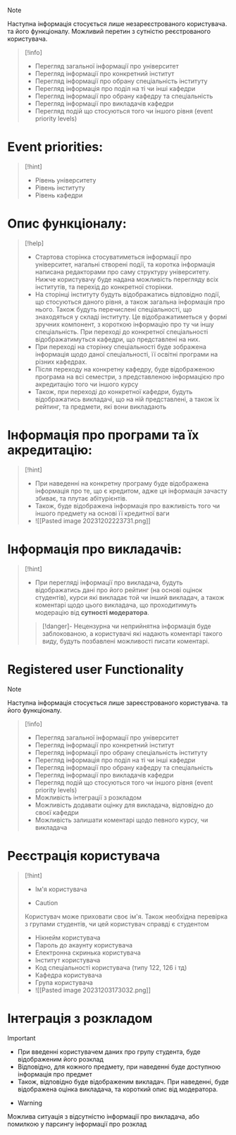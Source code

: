 > [!note] 
> Наступна інформація стосується лише незареєстрованого користувача. та його функціоналу. Можливий перетин з сутністю реєстрованого користувача.

> [!info] 
> - Перегляд загальної інформації про університет
>- Перегляд інформації про конкретний інститут
>- Перегляд інформації про обрану спеціальність інституту
>- Перегляд інформація про поділ на ті чи інші кафедри
>- Перегляд інформації про обрану кафедру та спеціальність
>- Перегляд інформації про викладачів кафедри
>- Перегляд подій що стосуються того чи іншого рівня (event priority levels) 

# Event priorities: 

> [!hint] 
> - Рівень університету
>- Рівень інституту
>- Рівень кафедри 

# Опис функціоналу:

> [!help] 
> - Стартова сторінка стосуватиметься інформації про університет, нагальні створені події, та коротка інформація написана редакторами про саму структуру університету. Нижче користувачу буде надана можливість перегляду всіх інститутів, та перехід до конкретної сторінки.
>- На сторінці інституту будуть відображатись відповідно події, що стосуються даного рівня, а також загальна інформація про нього. Також будуть перечислені спеціальності, що знаходяться у складі інституту. Це відображатиметься у формі зручних компонент, з короткою інформацію про ту чи іншу спеціальність. При переході до конкретної спеціальності відображатимуться кафедри, що представлені на них.
>- При переході на сторінку спеціальності буде зображена інформація щодо даної спеціальності, її освітні програми на різних кафедрах.
>- Після переходу на конкретну кафедру, буде відображеною програма на всі семестри, з представленою інформацією про акредитацію того чи іншого курсу 
>- Також, при переході до конкретної кафедри, будуть відображатись викладачі, що на ній представлені, а також їх рейтинг, та предмети, які вони викладають

# Інформація про програми та їх акредитацію:

> [!hint] 
> -  При наведенні на конкретну програму буде відображена інформація про те, що є кредитом, адже ця інформація зачасту збиває, та плутає абітурієнтів. 
> - Також, буде відображена інформація про важливість того чи іншого предмету на основі її кредитної ваги
> - ![[Pasted image 20231202223731.png]]

# Інформація про викладачів:

> [!hint] 
> - При перегляді інформації про викладача, будуть відображатись дані про його рейтинг (на основі оцінок студентів), курси які викладає той чи інший викладач, а також коментарі щодо цього викладача, що проходитимуть модерацію від **сутності модератора**. 
>>[!danger]- Нецензурна чи неприйнятна інформація буде заблокованою, а користувачі які надають коментарі такого виду, будуть позбавлені можливості писати коментарі. 
# Registered user Functionality


> [!note] 
> Наступна інформація стосується лише зареєстрованого користувача. та його функціоналу. 

> [!info] 
> - Перегляд загальної інформації про університет
>- Перегляд інформації про конкретний інститут
>- Перегляд інформації про обрану спеціальність інституту
>- Перегляд інформація про поділ на ті чи інші кафедри
>- Перегляд інформації про обрану кафедру та спеціальність
>- Перегляд інформації про викладачів кафедри
>- Перегляд подій що стосуються того чи іншого рівня (event priority levels) 
>- Можливість інтеграції з розкладом
>- Можливість додавати оцінку для викладача, відповідно до своєї кафедри
>- Можливість залишати коментарі щодо певного курсу, чи викладача

# Реєстрація користувача

> [!hint] 
> - Ім'я користувача
> - > [!caution] 
> Користувач може приховати своє ім'я. Також необхідна перевірка з групами студентів, чи цей користувач справді є студентом  
>- Нікнейм користувача
>- Пароль до акаунту користувача
>- Електронна скринька користувача
>- Інститут користувача
>- Код спеціальності користувача (типу 122, 126 і тд)
>- Кафедра користувача
>- Група користувача 
>- ![[Pasted image 20231203173032.png]]
# Інтеграція з розкладом


> [!important] 
> - При введенні користувачем даних про групу студента, буде відображеним його розклад
>- Відповідно, для кожного предмету, при наведенні буде доступною інформація про предмет
>- Також, відповідно буде відображеним викладач. При наведенні, буде відображена оцінка викладача, та короткий опис від модератора. 
>- > [!warning] 
> Можлива ситуація з відсутністю інформації про викладача, або помилкою у парсингу інформації про розклад 